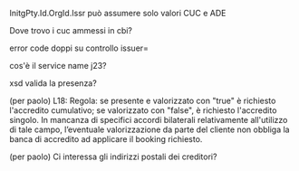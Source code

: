 InitgPty.Id.OrgId.Issr può assumere solo valori CUC e ADE

Dove trovo i cuc ammessi in cbi?

error code doppi su controllo issuer=

cos'è il service name j23?

xsd valida la presenza?


(per paolo)
L18:
Regola: se presente e valorizzato con "true" è richiesto l'accredito cumulativo; se valorizzato con "false", è richiesto l'accredito singolo.
In mancanza di specifici accordi bilaterali relativamente all'utilizzo di tale campo, l’eventuale valorizzazione da parte del cliente non obbliga la banca di accredito ad applicare il booking richiesto.


(per paolo)
Ci interessa gli indirizzi postali dei creditori?
